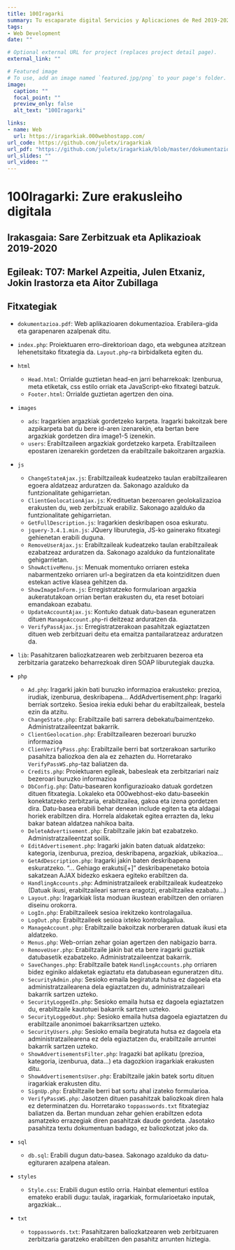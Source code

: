 ```yaml
---
title: 100Iragarki
summary: Tu escaparate digital Servicios y Aplicaciones de Red 2019-2020
tags:
- Web Development
date: ""

# Optional external URL for project (replaces project detail page).
external_link: ""

# Featured image
# To use, add an image named `featured.jpg/png` to your page's folder. 
image:
  caption: ""
  focal_point: ""
  preview_only: false
  alt_text: "100Iragarki"

links:
- name: Web
  url: https://iragarkiak.000webhostapp.com/
url_code: https://github.com/juletx/iragarkiak
url_pdf: "https://github.com/juletx/iragarkiak/blob/master/dokumentazioa.pdf"
url_slides: ""
url_video: ""
---
```


# 100Iragarki: Zure erakusleiho digitala

## Irakasgaia: Sare Zerbitzuak eta Aplikazioak 2019-2020

## Egileak: T07: Markel Azpeitia, Julen Etxaniz, Jokin Irastorza eta Aitor Zubillaga

## Fitxategiak

- ```dokumentazioa.pdf```: Web aplikazioaren dokumentazioa. Erabilera-gida eta garapenaren azalpenak ditu.

- ```index.php```: Proiektuaren erro-direktorioan dago, eta webgunea atzitzean lehenetsitako fitxategia da. ```Layout.php```-ra birbidalketa egiten du.

- ```html```
    - ```Head.html```: Orrialde guztietan head-en jarri beharrekoak: Izenburua, meta etiketak, css estilo orriak eta JavaScript-eko fitxategi batzuk.
    - ```Footer.html```: Orrialde guztietan agertzen den oina.

- ```images```
    - ```ads```: Iragarkien argazkiak gordetzeko karpeta. Iragarki bakoitzak bere azpikarpeta bat du bere id-aren izenarekin, eta bertan bere argazkiak gordetzen dira image1-5 izenekin.
    - ```users```: Erabiltzaileen argazkiak gordetzeko karpeta. Erabiltzaileen epostaren izenarekin gordetzen da erabiltzaile bakoitzaren argazkia.

- ```js```
    - ```ChangeStateAjax.js```: Erabiltzaileak kudeatzeko taulan erabiltzailearen egoera aldatzeaz arduratzen da. Sakonago azalduko da funtzionalitate gehigarrietan.
    - ```ClientGeolocationAjax.js```: Kredituetan bezeroaren geolokalizazioa erakusten du, web zerbitzuak erabiliz. Sakonago azalduko da funtzionalitate gehigarrietan.
    - ```GetFullDescription.js```: Iragarkien deskribapen osoa eskuratu.
    - ```jquery-3.4.1.min.js```: JQuery liburutegia, JS-ko gainerako fitxategi gehienetan erabili duguna.
    - ```RemoveUserAjax.js```: Erabiltzaileak kudeatzeko taulan erabiltzaileak ezabatzeaz arduratzen da. Sakonago azalduko da funtzionalitate gehigarrietan.
    - ```ShowActiveMenu.js```: Menuak momentuko orriaren esteka nabarmentzeko orriaren url-a begiratzen da eta kointziditzen duen estekan active klasea gehitzen da.
    - ```ShowImageInForm.js```: Erregistratzeko formularioan argazkia aukeratutakoan orrian bertan erakusten du, eta reset botoiari emandakoan ezabatu.
    - ```UpdateAccountAjax.js```: Kontuko datuak datu-basean eguneratzen dituen ```ManageAccount.php```-ri deitzeaz arduratzen da.
    - ```VerifyPassAjax.js```: Erregistratzerakoan pasahitzak egiaztatzen dituen web zerbitzuari deitu eta emaitza pantailaratzeaz arduratzen da.

- ```lib```: Pasahitzaren baliozkatzearen web zerbitzuaren bezeroa eta zerbitzaria garatzeko beharrezkoak diren SOAP liburutegiak dauzka.

- ```php```
    - ```Ad.php```: Iragarki jakin bati buruzko informazioa erakusteko: prezioa, irudiak, izenburua, deskribapena...
    AddAdvertisement.php: Iragarki berriak sortzeko. Sesioa irekia eduki behar du erabiltzaileak, bestela ezin da atzitu.
    - ```ChangeState.php```: Erabiltzaile bati sarrera debekatu/baimentzeko. Administratzaileentzat bakarrik.
    - ```ClientGeolocation.php```: Erabiltzailearen bezeroari buruzko informazioa
    - ```ClienVerifyPass.php```: Erabiltzaile berri bat sortzerakoan sarturiko pasahitza
    baliozkoa den ala ez zehazten du. Horretarako ```VerifyPassWS.php```-taz baliatzen da.
    - ```Credits.php```: Proiektuaren egileak, babesleak eta zerbitzariari naiz bezeroari buruzko informazioa
    - ```DbConfig.php```: Datu-basearen konfigurazioako datuak gordetzen dituen fitxategia. Lokaleko eta 000webhost-eko datu-baseekin konektatzeko zerbitzaria, erabiltzailea, gakoa eta izena gordetzen dira. Datu-basea erabili behar denean include egiten ta eta aldagai horiek erabiltzen dira. Horrela aldaketak egitea errazten da, leku bakar batean aldatzea nahikoa baita.
    - ```DeleteAdvertisement.php```: Erabiltzaile jakin bat ezabatzeko. Administratzaileentzat  soilik.
    - ```EditAdvertisement.php```: Iragarki jakin baten datuak aldatzeko: kategoria, izenburua, prezioa, deskribapena, argazkiak, ubikazioa...
    - ```GetAdDescription.php```: Iragarki jakin baten deskribapena eskuratzeko. “... Gehiago erakutsi[+]” deskribapenetako botoia sakatzean AJAX bidezko eskaera egiteko erabiltzen da.
    - ```HandlingAccounts.php```: Administratzaileek erabiltzaileak kudeatzeko (Datuak ikusi, erabiltzaileari sarrera eragotzi, erabiltzailea ezabatu...)
    - ```Layout.php```: Iragarkiak lista moduan ikustean erabiltzen den orriaren diseinu orokorra.
    - ```LogIn.php```: Erabiltzaileek sesioa irekitzeko kontrolagailua.
    - ```LogOut.php```: Erabiltzaileek sesioa ixteko kontrolagailua.
    - ```ManageAccount.php```: Erabiltzaile bakoitzak norberaren datuak ikusi eta aldatzeko.
    - ```Menus.php```: Web-orrian zehar goian agertzen den nabigazio barra.
    - ```RemoveUser.php```: Erabiltzaile jakin bat eta bere iragarki guztiak datubasetik ezabatzeko. Administratzaileentzat bakarrik.
    - ```SaveChanges.php```: Erabiltzaile batek ```HandlingAccounts.php``` orriaren bidez eginiko aldaketak egiaztatu eta datubasean eguneratzen ditu.
    - ```SecurityAdmin.php```: Sesioko emaila begiratuta hutsa ez dagoela eta administratzailearena dela egiaztatzen du, administratzaileari bakarrik sartzen uzteko.
    - ```SecurityLoggedIn.php```: Sesioko emaila hutsa ez dagoela egiaztatzen du, erabiltzaile kautotuei bakarrik sartzen uzteko.
    - ```SecurityLoggedOut.php```: Sesioko emaila hutsa dagoela egiaztatzen du erabiltzaile anonimoei bakarriksartzen uzteko.
    - ```SecurityUsers.php```: Sesioko emaila begiratuta hutsa ez dagoela eta administratzailearena ez dela egiaztatzen du, erabiltzaile arruntei bakarrik sartzen uzteko.
    - ```ShowAdvertisementsFilter.php```: Iragazki bat aplikatu (prezioa, kategoria, izenburua, data...) eta dagozkion iragarkiak erakusten ditu.
    - ```ShowAdvertisementsUser.php```: Erabiltzaile jakin batek sortu dituen iragarkiak erakusten ditu.
    - ```SignUp.php```: Erabiltzaile berri bat sortu ahal izateko formularioa.
    - ```VerifyPassWS.php```: Jasotzen dituen pasahitzak baliozkoak diren hala ez determinatzen du. Horretarako ```toppasswords.txt``` fitxategiaz baliatzen da. Bertan munduan zehar gehien erabiltzen edota asmatzeko errazegiak diren pasahitzak daude gordeta. Jasotako pasahitza textu dokumentuan badago, ez baliozkotzat joko da.

- ```sql```
    - ```db.sql```: Erabili dugun datu-basea. Sakonago azalduko da datu-egituraren azalpena atalean.

- ```styles```
    - ```Style.css```: Erabili dugun estilo orria. Hainbat elementuri estiloa emateko erabili dugu: taulak, iragarkiak, formularioetako inputak, argazkiak...

- ```txt```
    - ```toppasswords.txt```: Pasahitzaren baliozkatzearen web zerbitzuaren zerbitzaria garatzeko erabiltzen den pasahitz arrunten hiztegia.
